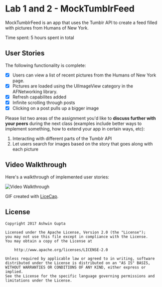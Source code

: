 # Lab 1 and 2 - MockTumblrFeed

MockTumblrFeed is an app that uses the Tumblr API to create a feed filled with pictures from Humans of New York.

Time spent: 5 hours spent in total

## User Stories

The following functionality is complete:

- [x] Users can view a list of recent pictures from the Humans of New York page.
- [x] Pictures are loaded using the UIImageView category in the AFNetworking library.
- [x] Refresh capabilites added
- [x] Infinite scrolling through posts
- [x] Clicking on a post pulls up a bigger image

Please list two areas of the assignment you'd like to **discuss further with your peers** during the next class (examples include better ways to implement something, how to extend your app in certain ways, etc):

1. Interacting with different parts of the Tumblr API
2. Let users search for images based on the story that goes along with each picture

## Video Walkthrough 

Here's a walkthrough of implemented user stories:

<img src='http://i.imgur.com/3fdW1Po.gif' title='Video Walkthrough' width='' alt='Video Walkthrough' />

GIF created with [LiceCap](http://www.cockos.com/licecap/).

## License

    Copyright 2017 Ashwin Gupta

    Licensed under the Apache License, Version 2.0 (the "License");
    you may not use this file except in compliance with the License.
    You may obtain a copy of the License at

        http://www.apache.org/licenses/LICENSE-2.0

    Unless required by applicable law or agreed to in writing, software
    distributed under the License is distributed on an "AS IS" BASIS,
    WITHOUT WARRANTIES OR CONDITIONS OF ANY KIND, either express or implied.
    See the License for the specific language governing permissions and
    limitations under the License.
